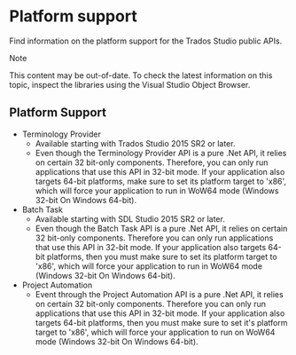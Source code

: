 Platform support
=====
Find information on the platform support for the Trados Studio public APIs.

> [!NOTE]
> This content may be out-of-date. To check the latest information on this topic, inspect the libraries using the Visual Studio Object Browser.


Platform Support
-----

* Terminology Provider
    - Available starting with Trados Studio 2015 SR2 or later. 
    - Even though the Terminology Provider API is a pure .Net API, it relies on certain 32 bit-only components. Therefore, you can only run applications that use this API in 32-bit mode. If your application also targets 64-bit platforms, make sure to set its platform target to 'x86', which will force your application to run in WoW64 mode (Windows 32-bit On Windows 64-bit).
* Batch Task
    - Available starting with SDL Studio 2015 SR2 or later.
    - Even though the Batch Task API is a pure .Net API, it relies on certain 32 bit-only components. Therefore you can only run applications that use this API in 32-bit mode. If your application also targets 64-bit platforms, then you must make sure to set its platform target to 'x86', which will force your application to run in WoW64 mode (Windows 32-bit On Windows 64-bit).
* Project Automation
    - Event through the Project Automation API is a pure .Net API, it relies on certain 32 bit-only components. Therefore you can only run applications that use this API in 32-bit mode. If your application also targets 64-bit platforms, then you must make sure to set it's platform target to 'x86', which will force your application to run on WoW64 mode (Windows 32-bit On Windows 64-bit).